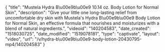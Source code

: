 {
    "title": "Mustela Hydra B\u00e9b\u00e9 10.14 oz. Body Lotion for Normal Skin",
    "description": "Give your little one long-lasting relief from uncomfortable dry skin with Mustela's Hydra B\u00e9b\u00e9 Body Lotion for Normal Skin, an effective formula that nourishes and moisturizes with a blend of natural ingredients.",
    "videoid": "140204583",
    "date_created": "1518030725",
    "date_modified": "1519078181",
    "type": "captivate",
    "layout": "video",
    "url": "\/v\/hydra-b\u00e9b\u00e9-body-lotion-20430795-mp4\/140204583"
}